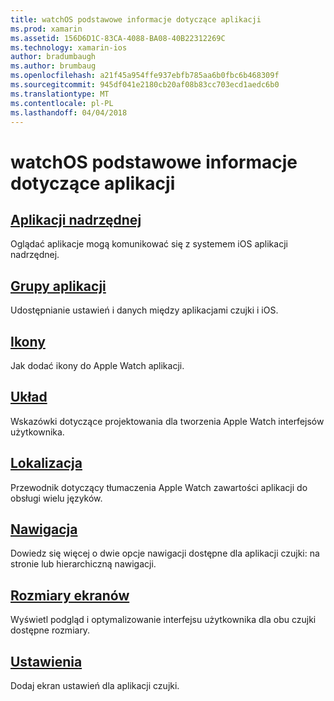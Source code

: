 ```yaml
---
title: watchOS podstawowe informacje dotyczące aplikacji
ms.prod: xamarin
ms.assetid: 156D6D1C-83CA-4088-BA08-40B22312269C
ms.technology: xamarin-ios
author: bradumbaugh
ms.author: brumbaug
ms.openlocfilehash: a21f45a954ffe937ebfb785aa6b0fbc6b468309f
ms.sourcegitcommit: 945df041e2180cb20af08b83cc703ecd1aedc6b0
ms.translationtype: MT
ms.contentlocale: pl-PL
ms.lasthandoff: 04/04/2018
---
```

# <a name="watchos-application-fundamentals"></a>watchOS podstawowe informacje dotyczące aplikacji

##  <a name="parent-applicationioswatchosapp-fundamentalsparent-appmd"></a>[Aplikacji nadrzędnej](~/ios/watchos/app-fundamentals/parent-app.md)

Oglądać aplikacje mogą komunikować się z systemem iOS aplikacji nadrzędnej.

##  <a name="app-groupsioswatchosapp-fundamentalsapp-groupsmd"></a>[Grupy aplikacji](~/ios/watchos/app-fundamentals/app-groups.md)

Udostępnianie ustawień i danych między aplikacjami czujki i iOS.

##  <a name="iconsioswatchosapp-fundamentalsiconsmd"></a>[Ikony](~/ios/watchos/app-fundamentals/icons.md)

Jak dodać ikony do Apple Watch aplikacji.

##  <a name="layoutioswatchosapp-fundamentalslayoutmd"></a>[Układ](~/ios/watchos/app-fundamentals/layout.md)

Wskazówki dotyczące projektowania dla tworzenia Apple Watch interfejsów użytkownika.

##  <a name="localizationioswatchosapp-fundamentalslocalizationmd"></a>[Lokalizacja](~/ios/watchos/app-fundamentals/localization.md)

Przewodnik dotyczący tłumaczenia Apple Watch zawartości aplikacji do obsługi wielu języków.

##  <a name="navigationioswatchosapp-fundamentalsnavigationmd"></a>[Nawigacja](~/ios/watchos/app-fundamentals/navigation.md)

Dowiedz się więcej o dwie opcje nawigacji dostępne dla aplikacji czujki: na stronie lub hierarchiczną nawigacji.

##  <a name="screen-sizesioswatchosapp-fundamentalsscreen-sizesmd"></a>[Rozmiary ekranów](~/ios/watchos/app-fundamentals/screen-sizes.md)

Wyświetl podgląd i optymalizowanie interfejsu użytkownika dla obu czujki dostępne rozmiary.

##  <a name="settingsioswatchosapp-fundamentalssettingsmd"></a>[Ustawienia](~/ios/watchos/app-fundamentals/settings.md)

Dodaj ekran ustawień dla aplikacji czujki.

